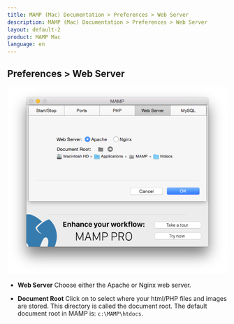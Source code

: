 ```yaml
---
title: MAMP (Mac) Documentation > Preferences > Web Server
description: MAMP (Mac) Documentation > Preferences > Web Server
layout: default-2
product: MAMP Mac
language: en
---
```


## Preferences > Web Server

![MAMP](/en/MAMP-Mac/Preferences/Web-Server/WebServer.png)

*   **Web Server**
   Choose either the Apache or Nginx web server.

*   **Document Root** 
   Click on to select where your html/PHP files and images are stored. This directory is called the document root.
   The default document root in MAMP is: `c:\MAMP\htdocs`.
